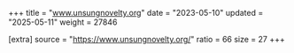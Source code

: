 +++
title = "www.unsungnovelty.org"
date = "2023-05-10"
updated = "2025-05-11"
weight = 27846

[extra]
source = "https://www.unsungnovelty.org/"
ratio = 66
size = 27
+++
